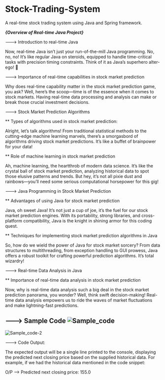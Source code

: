 # Stock-Trading-System
A real-time stock trading system using Java and Spring framework.


***{Overview of Real-time Java Project}***


---> Introduction to real-time Java

Now, real-time Java isn’t just your run-of-the-mill Java programming. No, no, no! It’s like regular Java on steroids, equipped to handle time-critical tasks with precision timing constraints. Think of it as Java’s superhero alter-ego! 💫

---> Importance of real-time capabilities in stock market prediction

Why does real-time capability matter in the stock market prediction game, you ask? Well, here’s the scoop—time is of the essence when it comes to stock markets. Having real-time data processing and analysis can make or break those crucial investment decisions.

---> Stock Market Prediction Algorithms

** Types of algorithms used in stock market prediction:

Alright, let’s talk algorithms! From traditional statistical methods to the cutting-edge machine learning marvels, there’s a smorgasbord of algorithms driving stock market predictions. It’s like a buffet of brainpower for your data!

** Role of machine learning in stock market prediction

Ah, machine learning, the heartthrob of modern data science. It’s like the crystal ball of stock market prediction, analyzing historical data to spot those elusive patterns and trends. But hey, it’s not all pixie dust and rainbows—you’ll need some serious computational horsepower for this gig!

---> Java Programming in Stock Market Prediction

** Advantages of using Java for stock market prediction

Java, oh sweet Java! It’s not just a cup of joe, it’s the fuel for our stock market prediction engines. With its portability, strong libraries, and cross-platform compatibility, Java is the knight in shining armor for this coding quest.

** Techniques for implementing stock market prediction algorithms in Java

So, how do we wield the power of Java for stock market sorcery? From data structures to multithreading, from exception handling to GUI prowess, Java offers a robust toolkit for crafting powerful prediction algorithms. It’s total wizardry!

---> Real-time Data Analysis in Java

** Importance of real-time data analysis in stock market prediction

Now, why is real-time data analysis such a big deal in the stock market prediction panorama, you wonder? Well, think swift decision-making! Real-time data analysis empowers us to ride the waves of market fluctuations and make lightning-fast predictions.

---> Sample Code
![Sample_code](https://github.com/Someshsw1109/Stock-Trading-System/assets/123828588/d3c25c93-51fb-41ec-b26e-92aa08dcf7d0)
---------
![Sample_code-2](https://github.com/Someshsw1109/Stock-Trading-System/assets/123828588/85329473-2ba1-44bc-b8d1-bc50f940c568)

---> Code Output:

The expected output will be a single line printed to the console, displaying the predicted next closing price based on the supplied historical data. For example, if we had the historical data mentioned in the code snippet:

O/P -->  Predicted next closing price: 155.0

